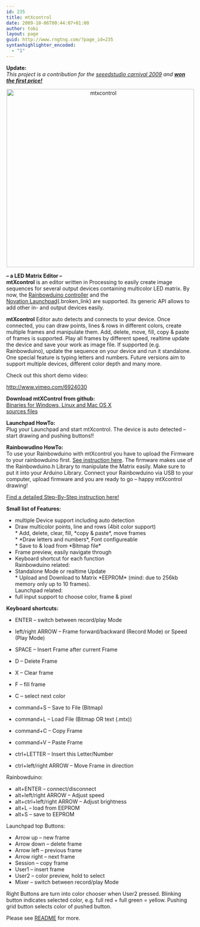 ```yaml
---
id: 235
title: mtXcontrol
date: 2009-10-06T00:44:07+01:00
author: tobi
layout: page
guid: http://www.rngtng.com/?page_id=235
syntaxhighlighter_encoded:
  - "1"
---
```

**Update:**  
_This project is a contribution for the [seeedstudio carnival 2009](http://www.seeedstudio.com/forum/viewtopic.php?f=11&t=397) and **[won the first price!](http://www.seeedstudio.com/forum/viewtopic.php?f=11&t=472)**_ 

<p style="text-align: center">
  <img class="size-full wp-image-238 aligncenter" src="http://www.rngtng.com/files/2009/10/mtxcontrol.png" alt="mtxcontrol" width="502" height="476" srcset="http://www.rngtng.com/files/2009/10/mtxcontrol.png 784w, http://www.rngtng.com/files/2009/10/mtxcontrol-300x284.png 300w" sizes="(max-width: 502px) 100vw, 502px" />
</p>

**&#8211; a LED Matrix Editor &#8211;**  
**mtXcontrol** is an editor written in Processing to easily create image sequences for several output devices containing multicolor LED matrix. By now, the [Rainbowduino controller](http://www.seeedstudio.com/depot/rainbowduino-led-driver-platform-plug-and-shine-p-371.html) and the  
[Novation Launchpad](http://www.novationmusic.com/products/launchpad){.broken_link} are supported. Its generic API allows to add other in- and output devices easily.

**mtXcontrol** Editor auto detects and connects to your device. Once connected, you can draw points, lines & rows in different colors, create multiple frames and manipulate them. Add, delete, move, fill, copy & paste of frames is supported. Play all frames by different speed, realtime update the device and save your work as image file. If supported (e.g. Rainbowduino), update the sequence on your device and run it standalone. One special feature is typing letters and numbers. Future versions aim to support multiple devices, different color depth and many more.

Check out this short demo video:

<http://www.vimeo.com/6924030>

**Download mtXControl from github:**  
[Binaries for Windows, Linux and Mac OS X](http://github.com/rngtng/mtXcontrol/downloads)  
[sources files](http://github.com/rngtng/mtXcontrol)

**Launchpad HowTo:**  
Plug your Launchpad and start mtXcontrol. The device is auto detected &#8211; start drawing and pushing buttons!!

**Rainbowudino HowTo:**  
To use your Rainbowduino with mtXcontrol you have to upload the Firmware to your rainbowduino first. [See instruction here](/2009/06/25/rainbowduino-here-it-is-and-how-to-program-it/). The firmware makes use of the Rainbowduino.h Library to manipulate the Matrix easily. Make sure to put it into your Arduino Library. Connect your Rainbowduino via USB to your computer, upload firmware and you are ready to go &#8211; happy mtXcontrol drawing!

[Find a detailed Step-By-Step instruction here!](http://www.seeedstudio.com/forum/viewtopic.php?f=11&t=435&start=10)

**Small list of Features:**  
* multiple Device support including auto detection  
* Draw multicolor points, line and rows (4bit color support)  
\* Add, delete, clear, fill, \*copy & paste*, move frames  
\* \*Draw letters and numbers*, Font configureable  
\* Save to & load from \*Bitmap file*  
* Frame preview, easily navigate through  
* Keyboard shortcut for each function  
Rainbowduino related:  
* Standalone Mode or realtime Update  
\* Upload and Download to Matrix \*EEPROM* (mind: due to 256kb memory only up to 10 frames).  
Launchpad related:  
* full input support to choose color, frame & pixel

**Keyboard shortcuts:**  
* ENTER &#8211; switch between record/play Mode  
* left/right ARROW &#8211; Frame forward/backward (Record Mode) or Speed (Play Mode)  
* SPACE &#8211; Insert Frame after current Frame  
* D &#8211; Delete Frame  
* X &#8211; Clear frame  
* F &#8211; fill frame  
* C &#8211; select next color

* command+S &#8211; Save to File (Bitmap)  
* command+L &#8211; Load File (Bitmap OR text (.mtx))  
* command+C &#8211; Copy Frame  
* command+V &#8211; Paste Frame  
* ctrl+LETTER &#8211; Insert this Letter/Number  
* ctrl+left/right ARROW &#8211; Move Frame in direction

Rainbowduino:  
* alt+ENTER &#8211; connect/disconnect  
* alt+left/right ARROW &#8211; Adjust speed  
* alt+ctrl+left/right ARROW &#8211; Adjust brightness  
* alt+L &#8211; load from EEPROM  
* alt+S &#8211; save to EEPROM

Launchpad top Buttons:  
* Arrow up &#8211; new frame  
* Arrow down &#8211; delete frame  
* Arrow left &#8211; previous frame  
* Arrow right &#8211; next frame  
* Session &#8211; copy frame  
* User1 &#8211; insert frame  
* User2 &#8211; color preview, hold to select  
* Mixer &#8211; switch between record/play Mode

Right Buttons are turn into color chooser when User2 pressed. Blinking button indicates selected color, e.g. full red + full green = yellow. Pushing grid button selects color of pushed button.

Please see [README](http://github.com/rngtng/mtXcontrol/blob/master/README.markdown) for more.